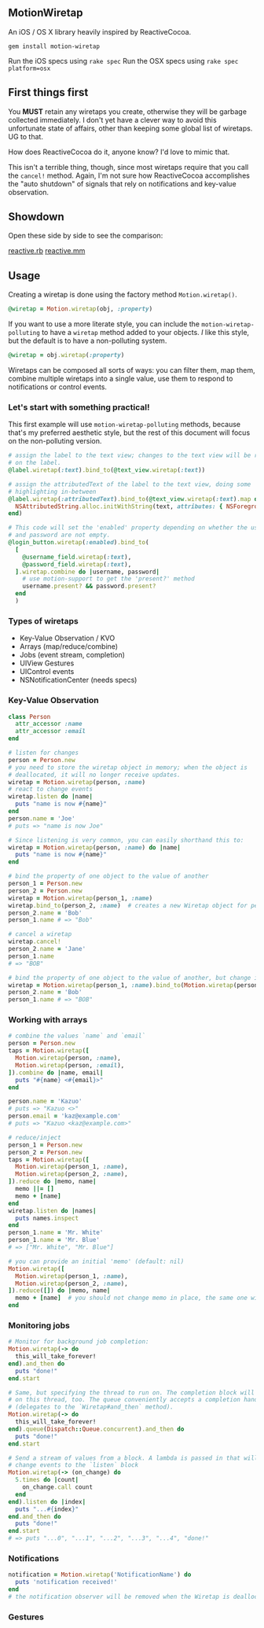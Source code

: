 MotionWiretap
-------------

An iOS / OS X library heavily inspired by ReactiveCocoa.

    gem install motion-wiretap

Run the iOS specs using `rake spec`
Run the OSX specs using `rake spec platform=osx`

First things first
------------------

You **MUST** retain any wiretaps you create, otherwise they will be garbage
collected immediately.  I don't yet have a clever way to avoid this unfortunate
state of affairs, other than keeping some global list of wiretaps.  UG to that.

How does ReactiveCocoa do it, anyone know?  I'd love to mimic that.

This isn't a terrible thing, though, since most wiretaps require that you call
the `cancel!` method. Again, I'm not sure how ReactiveCocoa accomplishes the
"auto shutdown" of signals that rely on notifications and key-value observation.

Showdown
--------

Open these side by side to see the comparison:

[reactive.rb](https://gist.github.com/colinta/d0a273f8d858a8f61c73)
[reactive.mm](https://gist.github.com/colinta/5cfa588fed7b929193ae)

Usage
-----

Creating a wiretap is done using the factory method `Motion.wiretap()`.

```ruby
@wiretap = Motion.wiretap(obj, :property)
```

If you want to use a more literate style, you can include the
`motion-wiretap-polluting` to have a `wiretap` method added to your objects. *I*
like this style, but the default is to have a non-polluting system.

```ruby
@wiretap = obj.wiretap(:property)
```

Wiretaps can be composed all sorts of ways: you can filter them, map them,
combine multiple wiretaps into a single value, use them to respond to
notifications or control events.

### Let's start with something practical!

This first example will use `motion-wiretap-polluting` methods, because that's
my preferred aesthetic style, but the rest of this document will focus on the
non-polluting version.

```ruby
# assign the label to the text view; changes to the text view will be reflected
# on the label.
@label.wiretap(:text).bind_to(@text_view.wiretap(:text))

# assign the attributedText of the label to the text view, doing some
# highlighting in-between
@label.wiretap(:attributedText).bind_to(@text_view.wiretap(:text).map do |text|
  NSAttributedString.alloc.initWithString(text, attributes: { NSForegroundColorAttributeName => UIColor.blueColor })
end)

# This code will set the 'enabled' property depending on whether the username
# and password are not empty.
@login_button.wiretap(:enabled).bind_to(
  [
    @username_field.wiretap(:text),
    @password_field.wiretap(:text),
  ].wiretap.combine do |username, password|
    # use motion-support to get the 'present?' method
    username.present? && password.present?
  end
  )
```

### Types of wiretaps

- Key-Value Observation / KVO
- Arrays (map/reduce/combine)
- Jobs (event stream, completion)
- UIView Gestures
- UIControl events
- NSNotificationCenter (needs specs)

### Key-Value Observation

```ruby
class Person
  attr_accessor :name
  attr_accessor :email
end

# listen for changes
person = Person.new
# you need to store the wiretap object in memory; when the object is
# deallocated, it will no longer receive updates.
wiretap = Motion.wiretap(person, :name)
# react to change events
wiretap.listen do |name|
  puts "name is now #{name}"
end
person.name = 'Joe'
# puts => "name is now Joe"

# Since listening is very common, you can easily shorthand this to:
wiretap = Motion.wiretap(person, :name) do |name|
  puts "name is now #{name}"
end

# bind the property of one object to the value of another
person_1 = Person.new
person_2 = Person.new
wiretap = Motion.wiretap(person_1, :name)
wiretap.bind_to(person_2, :name)  # creates a new Wiretap object for person_2; changes to person_2.name will affect person_1
person_2.name = 'Bob'
person_1.name # => "Bob"

# cancel a wiretap
wiretap.cancel!
person_2.name = 'Jane'
person_1.name
# => "BOB"

# bind the property of one object to the value of another, but change it using `map`
wiretap = Motion.wiretap(person_1, :name).bind_to(Motion.wiretap(person_2, :name).map { |value| value.upcase })
person_2.name = 'Bob'
person_1.name # => "BOB"
```

### Working with arrays

```ruby
# combine the values `name` and `email`
person = Person.new
taps = Motion.wiretap([
  Motion.wiretap(person, :name),
  Motion.wiretap(person, :email),
]).combine do |name, email|
  puts "#{name} <#{email}>"
end

person.name = 'Kazuo'
# puts => "Kazuo <>"
person.email = 'kaz@example.com'
# puts => "Kazuo <kaz@example.com>"

# reduce/inject
person_1 = Person.new
person_2 = Person.new
taps = Motion.wiretap([
  Motion.wiretap(person_1, :name),
  Motion.wiretap(person_2, :name),
]).reduce do |memo, name|
  memo ||= []
  memo + [name]
end
wiretap.listen do |names|
  puts names.inspect
end
person_1.name = 'Mr. White'
person_1.name = 'Mr. Blue'
# => ["Mr. White", "Mr. Blue"]

# you can provide an initial 'memo' (default: nil)
Motion.wiretap([
  Motion.wiretap(person_1, :name),
  Motion.wiretap(person_2, :name),
]).reduce([]) do |memo, name|
  memo + [name]  # you should not change memo in place, the same one will be used on every change event
end
```

### Monitoring jobs

```ruby
# Monitor for background job completion:
Motion.wiretap(-> do
  this_will_take_forever!
end).and_then do
  puts "done!"
end.start

# Same, but specifying the thread to run on. The completion block will be called
# on this thread, too. The queue conveniently accepts a completion handler
# (delegates to the `Wiretap#and_then` method).
Motion.wiretap(-> do
  this_will_take_forever!
end).queue(Dispatch::Queue.concurrent).and_then do
  puts "done!"
end.start

# Send a stream of values from a block. A lambda is passed in that will forward
# change events to the `listen` block
Motion.wiretap(-> (on_change) do
  5.times do |count|
    on_change.call count
  end
end).listen do |index|
  puts "...#{index}"
end.and_then do
  puts "done!"
end.start
# => puts "...0", "...1", "...2", "...3", "...4", "done!"
```

### Notifications

```ruby
notification = Motion.wiretap('NotificationName') do
  puts 'notification received!'
end
# the notification observer will be removed when the Wiretap is dealloc'd
```

### Gestures

```ruby

```